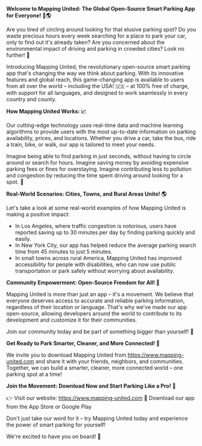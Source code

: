 **Welcome to Mapping United: The Global Open-Source Smart Parking App for Everyone! 🚗🌎**

Are you tired of circling around looking for that elusive parking spot? Do you waste precious hours every week searching for a place to park your car, only to find out it's already taken? Are you concerned about the environmental impact of driving and parking in crowded cities? Look no further! 🤩

Introducing Mapping United, the revolutionary open-source smart parking app that's changing the way we think about parking. With its innovative features and global reach, this game-changing app is available to users from all over the world – including the USA! 🇺🇸 – at 100% free of charge, with support for all languages, and designed to work seamlessly in every country and county.

**How Mapping United Works: 📈**

Our cutting-edge technology uses real-time data and machine learning algorithms to provide users with the most up-to-date information on parking availability, prices, and locations. Whether you drive a car, take the bus, ride a train, bike, or walk, our app is tailored to meet your needs.

Imagine being able to find parking in just seconds, without having to circle around or search for hours. Imagine saving money by avoiding expensive parking fees or fines for overstaying. Imagine contributing less to pollution and congestion by reducing the time spent driving around looking for a spot. 🌟

**Real-World Scenarios: Cities, Towns, and Rural Areas Unite! 🌎**

Let's take a look at some real-world examples of how Mapping United is making a positive impact:

*   In Los Angeles, where traffic congestion is notorious, users have reported saving up to 30 minutes per day by finding parking quickly and easily.
*   In New York City, our app has helped reduce the average parking search time from 45 minutes to just 5 minutes.
*   In small towns across rural America, Mapping United has improved accessibility for people with disabilities, who can now use public transportation or park safely without worrying about availability.

**Community Empowerment: Open-Source Freedom for All! 🌟**

Mapping United is more than just an app – it's a movement. We believe that everyone deserves access to accurate and reliable parking information, regardless of their location or language. That's why we've made our app open-source, allowing developers around the world to contribute to its development and customize it for their communities.

Join our community today and be part of something bigger than yourself! 🌟

**Get Ready to Park Smarter, Cleaner, and More Connected! 🚀**

We invite you to download Mapping United from https://www.mapping-united.com and share it with your friends, neighbors, and communities. Together, we can build a smarter, cleaner, more connected world – one parking spot at a time!

**Join the Movement: Download Now and Start Parking Like a Pro! 🚗**

👉 Visit our website: https://www.mapping-united.com
📱 Download our app from the App Store or Google Play

Don't just take our word for it – try Mapping United today and experience the power of smart parking for yourself!

We're excited to have you on board! 🚀